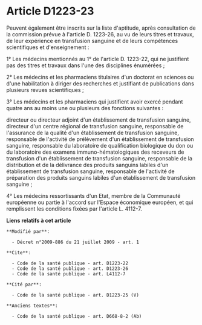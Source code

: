 # Article D1223-23

Peuvent également être inscrits sur la liste d'aptitude, après consultation de la commission prévue à l'article D. 1223-26,
au vu de leurs titres et travaux, de leur expérience en transfusion sanguine et de leurs compétences scientifiques et
d'enseignement : 

1° Les médecins mentionnés au 1° de l'article D. 1223-22, qui ne justifient pas des titres et travaux dans l'une des
disciplines énumérées ; 

2° Les médecins et les pharmaciens titulaires d'un doctorat en sciences ou d'une habilitation à diriger des recherches et
justifiant de publications dans plusieurs revues scientifiques ; 

3° Les médecins et les pharmaciens qui justifient avoir exercé pendant quatre ans au moins une ou plusieurs des fonctions
suivantes : 

directeur ou directeur adjoint d'un établissement de transfusion sanguine, directeur d'un centre régional de transfusion
sanguine, responsable de l'assurance de la qualité d'un établissement de transfusion sanguine, responsable de l'activité de
prélèvement d'un établissement de transfusion sanguine, responsable du laboratoire de qualification biologique du don ou du
laboratoire des examens immuno-hématologiques des receveurs de transfusion d'un établissement de transfusion sanguine,
responsable de la distribution et de la délivrance des produits sanguins labiles d'un établissement de transfusion sanguine,
responsable de l'activité de préparation des produits sanguins labiles d'un établissement de transfusion sanguine ; 

4° Les médecins ressortissants d'un Etat, membre de la Communauté européenne ou partie à l'accord sur l'Espace économique
européen, et qui remplissent les conditions fixées par l'article L. 4112-7.

**Liens relatifs à cet article**

	**Modifié par**:

	  - Décret n°2009-886 du 21 juillet 2009 - art. 1

	**Cite**:

	  - Code de la santé publique - art. D1223-22
	  - Code de la santé publique - art. D1223-26
	  - Code de la santé publique - art. L4112-7

	**Cité par**:

	  - Code de la santé publique - art. D1223-25 (V)

	**Anciens textes**:

	  - Code de la santé publique - art. D668-8-2 (Ab)
